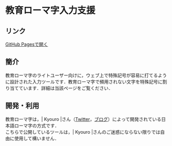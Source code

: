 # 教育ローマ字入力支援
## リンク

[GitHub Pagesで開く](https://notolyte.github.io/kyouro/)

## 簡介
教育ローマ字のライトユーザー向けに，ウェブ上で特殊記号が容易に打てるように設計された入力ツールです．教育ローマ字で頻用されない文字を特殊記号に割り当てています．詳細は当該ページをご覧ください．

## 開発・利用
教育ローマ字は，| Kyouro |さん（[Twitter](https://twitter.com/awesomenewways)，[ブログ](https://spokenjapanese.wordpress.com/)）によって開発されている日本語ローマ字の方式です．  
こちらで公開しているツールは，| Kyouro |さんのご迷惑にならない限りでは自由に使用して構いません．